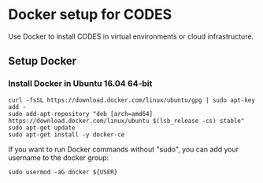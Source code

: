 # Docker setup for CODES

Use Docker to install CODES in virtual environments or cloud infrastructure. 

## Setup Docker

### Install Docker in Ubuntu 16.04 64-bit 

```
curl -fsSL https://download.docker.com/linux/ubuntu/gpg | sudo apt-key add -
sudo add-apt-repository "deb [arch=amd64] https://download.docker.com/linux/ubuntu $(lsb_release -cs) stable"
sudo apt-get update
sudo apt-get install -y docker-ce

````

If you want to run Docker commands without "sudo", you can add your username to the docker group:
```
sudo usermod -aG docker ${USER}
```

